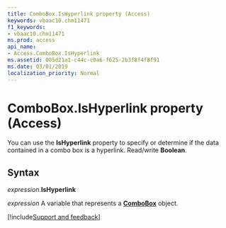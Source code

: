 ```yaml
---
title: ComboBox.IsHyperlink property (Access)
keywords: vbaac10.chm11471
f1_keywords:
- vbaac10.chm11471
ms.prod: access
api_name:
- Access.ComboBox.IsHyperlink
ms.assetid: 005d21a1-c44c-c0a6-f625-2b3f8f4f8f91
ms.date: 03/01/2019
localization_priority: Normal
---
```



# ComboBox.IsHyperlink property (Access)

You can use the **IsHyperlink** property to specify or determine if the data contained in a combo box is a hyperlink. Read/write **Boolean**.


## Syntax

_expression_.**IsHyperlink**

_expression_ A variable that represents a **[ComboBox](Access.ComboBox.md)** object.




[!include[Support and feedback](~/includes/feedback-boilerplate.md)]